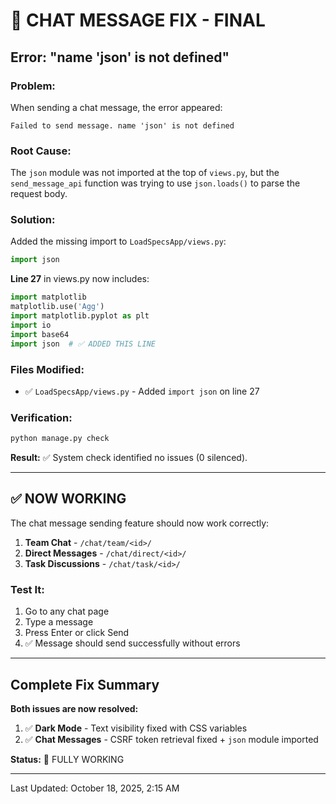 # 🔧 CHAT MESSAGE FIX - FINAL

## Error: "name 'json' is not defined"

### Problem:
When sending a chat message, the error appeared:
```
Failed to send message. name 'json' is not defined
```

### Root Cause:
The `json` module was not imported at the top of `views.py`, but the `send_message_api` function was trying to use `json.loads()` to parse the request body.

### Solution:
Added the missing import to `LoadSpecsApp/views.py`:

```python
import json
```

**Line 27** in views.py now includes:
```python
import matplotlib
matplotlib.use('Agg')
import matplotlib.pyplot as plt
import io
import base64
import json  # ✅ ADDED THIS LINE
```

### Files Modified:
- ✅ `LoadSpecsApp/views.py` - Added `import json` on line 27

### Verification:
```bash
python manage.py check
```
**Result:** ✅ System check identified no issues (0 silenced).

---

## ✅ NOW WORKING

The chat message sending feature should now work correctly:

1. **Team Chat** - `/chat/team/<id>/`
2. **Direct Messages** - `/chat/direct/<id>/`
3. **Task Discussions** - `/chat/task/<id>/`

### Test It:
1. Go to any chat page
2. Type a message
3. Press Enter or click Send
4. ✅ Message should send successfully without errors

---

## Complete Fix Summary

**Both issues are now resolved:**

1. ✅ **Dark Mode** - Text visibility fixed with CSS variables
2. ✅ **Chat Messages** - CSRF token retrieval fixed + `json` module imported

**Status:** 🎉 FULLY WORKING

---

Last Updated: October 18, 2025, 2:15 AM
